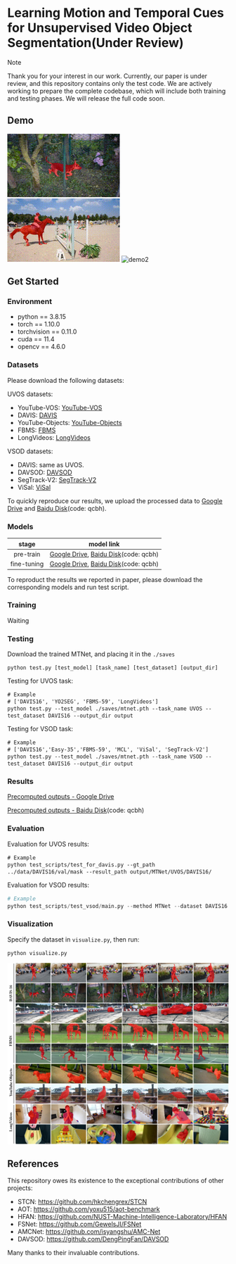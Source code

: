 # Learning Motion and Temporal Cues for Unsupervised Video Object Segmentation(Under Review)

> [!NOTE] 
> Thank you for your interest in our work. Currently, our paper is under review, and this repository contains only the test code. We are actively working to prepare the complete codebase, which will include both training and testing phases. We will release the full code soon.

## Demo
<img src="asset/libby.gif" alt="demo1"/> <img src="asset/horsejump-high.gif" alt="demo2"/> <img src="asset/rat.gif" alt="demo2"/>

## Get Started

### Environment

- python == 3.8.15
- torch == 1.10.0
- torchvision == 0.11.0
- cuda == 11.4
- opencv == 4.6.0

### Datasets

Please download the following datasets:

UVOS datasets:

- YouTube-VOS: [YouTube-VOS](https://youtube-vos.org/dataset/)
- DAVIS: [DAVIS](https://data.vision.ee.ethz.ch/csergi/share/davis/DAVIS-2017-trainval-480p.zip)
- YouTube-Objects: [YouTube-Objects](https://data.vision.ee.ethz.ch/cvl/youtube-objects/)
- FBMS: [FBMS](https://lmb.informatik.uni-freiburg.de/resources/datasets/fbms/FBMS_Testset.zip)
- LongVideos: [LongVideos](https://www.kaggle.com/gvclsu/long-videos)

VSOD datasets:

- DAVIS: same as UVOS.
- DAVSOD: [DAVSOD](https://github.com/DengPingFan/DAVSOD)
- SegTrack-V2: [SegTrack-V2](https://github.com/DengPingFan/DAVSOD)
- ViSal: [ViSal](https://github.com/DengPingFan/DAVSOD)

To quickly reproduce our results, we upload the processed data to [Google Drive](https://drive.google.com/drive/folders/1yt4dGuLuhFKpED8TzYr_iWwLrtduMykA?usp=sharing) and [Baidu Disk](https://pan.baidu.com/s/1NkIYp5oJPrPKG8dZLyyBZg)(code: qcbh).

### Models

|    stage    |                          model link                          |
| :---------: | :----------------------------------------------------------: |
|  pre-train  | [Google Drive](https://drive.google.com/drive/folders/1S9St0aRP826Gt9VXPbk9mHGRloNcjpzy?usp=sharing), [Baidu Disk](https://pan.baidu.com/s/1NkIYp5oJPrPKG8dZLyyBZg)(code: qcbh) |
| fine-tuning | [Google Drive](https://drive.google.com/drive/folders/1S9St0aRP826Gt9VXPbk9mHGRloNcjpzy?usp=sharing), [Baidu Disk](https://pan.baidu.com/s/1NkIYp5oJPrPKG8dZLyyBZg)(code: qcbh) |

To reproduct the results we reported in paper, please download the corresponding models and run test script.

### Training

Waiting

### Testing

Download the trained MTNet, and placing it in the `./saves`

```
python test.py [test_model] [task_name] [test_dataset] [output_dir]
```

Testing for UVOS task:

```shell
# Example
# ['DAVIS16', 'YO2SEG', 'FBMS-59', 'LongVideos']
python test.py --test_model ./saves/mtnet.pth --task_name UVOS --test_dataset DAVIS16 --output_dir output
```

Testing for VSOD task:

```shell
# Example
# ['DAVIS16','Easy-35','FBMS-59', 'MCL', 'ViSal', 'SegTrack-V2']
python test.py --test_model ./saves/mtnet.pth --task_name VSOD --test_dataset DAVIS16 --output_dir output
```

### Results

[Precomputed outputs - Google Drive](https://drive.google.com/drive/folders/1N2EInUd4prt87HGme5QoXnz5AdmhQtZH?usp=sharing)

[Precomputed outputs - Baidu Disk](https://pan.baidu.com/s/1NkIYp5oJPrPKG8dZLyyBZg)(code: qcbh)

### Evaluation

Evaluation for UVOS results:

```shell
# Example
python test_scripts/test_for_davis.py --gt_path ../data/DAVIS16/val/mask --result_path output/MTNet/UVOS/DAVIS16/
```

Evaluation for VSOD results:

```python
# Example
python test_scripts/test_vsod/main.py --method MTNet --dataset DAVIS16 --gt_dir test_scripts/test_vsod/gt/ --pred_dir test_scripts/test_vsod/results/
```

### Visualization

Specify the dataset in `visualize.py`, then run:

```python
python visualize.py
```

![](./asset/uvos_vis.jpg)

## References

This repository owes its existence to the exceptional contributions of other projects: 

* STCN: https://github.com/hkchengrex/STCN
* AOT: https://github.com/yoxu515/aot-benchmark
* HFAN: https://github.com/NUST-Machine-Intelligence-Laboratory/HFAN
* FSNet: https://github.com/GewelsJI/FSNet
* AMCNet: https://github.com/isyangshu/AMC-Net
* DAVSOD: https://github.com/DengPingFan/DAVSOD

Many thanks to their invaluable contributions.

